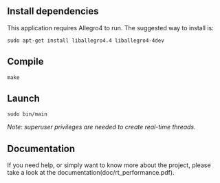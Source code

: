 ## Install dependencies

This application requires Allegro4 to run. The suggested way to install is:

`sudo apt-get install liballegro4.4 liballegro4-4dev`

## Compile

`make`

## Launch

`sudo bin/main`

*Note: superuser privileges are needed to create real-time threads.*

## Documentation

If you need help, or simply want to know more about the project, please take a look at the documentation(doc/rt_performance.pdf).

